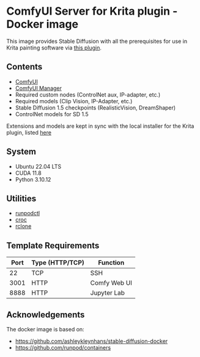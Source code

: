 # ComfyUI Server for Krita plugin - Docker image

This image provides Stable Diffusion with all the prerequisites for use in Krita painting software via [this plugin](https://github.com/Acly/krita-ai-diffusion).

## Contents

* [ComfyUI](https://github.com/comfyanonymous/ComfyUI)
* [ComfyUI Manager](https://github.com/ltdrdata/ComfyUI-Manager.git)
* Required custom nodes (ControlNet aux, IP-adapter, etc.)
* Required models (Clip Vision, IP-Adapter, etc.)
* Stable Diffusion 1.5 checkpoints (RealisticVision, DreamShaper)
* ControlNet models for SD 1.5

Extensions and models are kept in sync with the local installer for the Krita plugin, listed [here](https://github.com/Acly/krita-ai-diffusion#optional-custom-comfyui-server)

## System

* Ubuntu 22.04 LTS
* CUDA 11.8
* Python 3.10.12

## Utilities

* [runpodctl](https://github.com/runpod/runpodctl)
* [croc](https://github.com/schollz/croc)
* [rclone](https://rclone.org/)

## Template Requirements

| Port | Type (HTTP/TCP) | Function     |
|------|-----------------|--------------|
| 22   | TCP             | SSH          |
| 3001 | HTTP            | Comfy Web UI |
| 8888 | HTTP            | Jupyter Lab  |

## Acknowledgements

The docker image is based on:
* https://github.com/ashleykleynhans/stable-diffusion-docker
* https://github.com/runpod/containers
